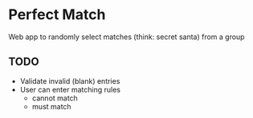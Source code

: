 Perfect Match
=============

Web app to randomly select matches (think: secret santa) from a group


TODO
----

- Validate invalid (blank) entries
- User can enter matching rules
  - cannot match
  - must match
